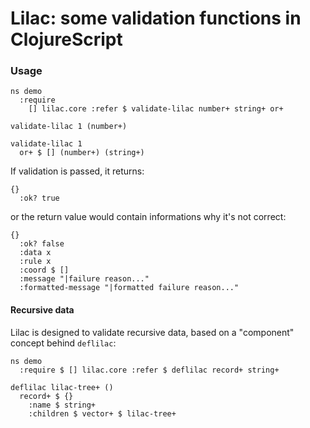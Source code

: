 # Lilac: some validation functions in ClojureScript

### Usage

```cirru
ns demo
  :require
    [] lilac.core :refer $ validate-lilac number+ string+ or+

validate-lilac 1 (number+)

validate-lilac 1
  or+ $ [] (number+) (string+)
```

If validation is passed, it returns:

```cirru
{}
  :ok? true
```

or the return value would contain informations why it's not correct:

```cirru
{}
  :ok? false
  :data x
  :rule x
  :coord $ []
  :message "|failure reason..."
  :formatted-message "|formatted failure reason..."
```

#### Recursive data

Lilac is designed to validate recursive data, based on a "component" concept behind `deflilac`:

```cirru
ns demo
  :require $ [] lilac.core :refer $ deflilac record+ string+

deflilac lilac-tree+ ()
  record+ $ {}
    :name $ string+
    :children $ vector+ $ lilac-tree+
```
